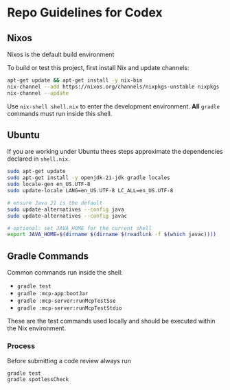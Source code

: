 # Repo Guidelines for Codex

## Nixos 
Nixos is the default build environment

To build or test this project, first install Nix and update channels:

```bash
apt-get update && apt-get install -y nix-bin
nix-channel --add https://nixos.org/channels/nixpkgs-unstable nixpkgs
nix-channel --update
```

Use `nix-shell shell.nix` to enter the development environment. **All** `gradle` commands must run inside this shell.

## Ubuntu 
If you are working under Ubuntu thees  steps approximate the dependencies declared in `shell.nix`.

```bash
sudo apt-get update
sudo apt-get install -y openjdk-21-jdk gradle locales
sudo locale-gen en_US.UTF-8
sudo update-locale LANG=en_US.UTF-8 LC_ALL=en_US.UTF-8

# ensure Java 21 is the default
sudo update-alternatives --config java
sudo update-alternatives --config javac

# optional: set JAVA_HOME for the current shell
export JAVA_HOME=$(dirname $(dirname $(readlink -f $(which javac))))
```

## Gradle Commands

Common commands run inside the shell:

- `gradle test`
- `gradle :mcp-app:bootJar`
- `gradle :mcp-server:runMcpTestSse`
- `gradle :mcp-server:runMcpTestStdio`

These are the test commands used locally and should be executed within the Nix environment.

### Process

Before submitting a code review always run

```
gradle test
gradle spotlessCheck 
```
